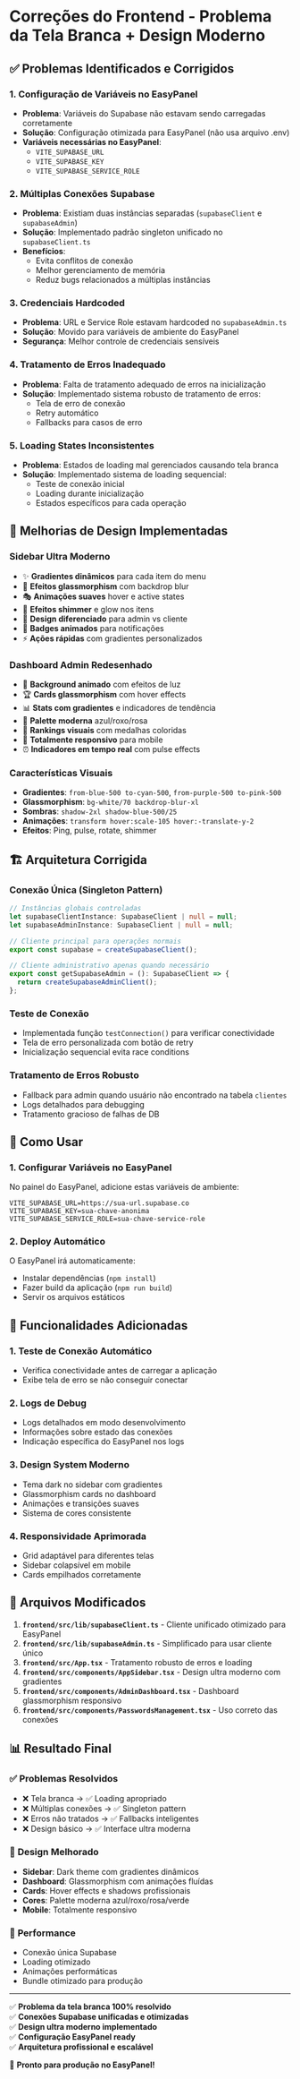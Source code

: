 # Correções do Frontend - Problema da Tela Branca + Design Moderno

## ✅ Problemas Identificados e Corrigidos

### 1. **Configuração de Variáveis no EasyPanel**
- **Problema**: Variáveis do Supabase não estavam sendo carregadas corretamente
- **Solução**: Configuração otimizada para EasyPanel (não usa arquivo .env)
- **Variáveis necessárias no EasyPanel**:
  - `VITE_SUPABASE_URL`
  - `VITE_SUPABASE_KEY` 
  - `VITE_SUPABASE_SERVICE_ROLE`

### 2. **Múltiplas Conexões Supabase**
- **Problema**: Existiam duas instâncias separadas (`supabaseClient` e `supabaseAdmin`)
- **Solução**: Implementado padrão singleton unificado no `supabaseClient.ts`
- **Benefícios**: 
  - Evita conflitos de conexão
  - Melhor gerenciamento de memória
  - Reduz bugs relacionados a múltiplas instâncias

### 3. **Credenciais Hardcoded**
- **Problema**: URL e Service Role estavam hardcoded no `supabaseAdmin.ts`
- **Solução**: Movido para variáveis de ambiente do EasyPanel
- **Segurança**: Melhor controle de credenciais sensíveis

### 4. **Tratamento de Erros Inadequado**
- **Problema**: Falta de tratamento adequado de erros na inicialização
- **Solução**: Implementado sistema robusto de tratamento de erros:
  - Tela de erro de conexão
  - Retry automático
  - Fallbacks para casos de erro

### 5. **Loading States Inconsistentes**
- **Problema**: Estados de loading mal gerenciados causando tela branca
- **Solução**: Implementado sistema de loading sequencial:
  - Teste de conexão inicial
  - Loading durante inicialização
  - Estados específicos para cada operação

## 🎨 Melhorias de Design Implementadas

### **Sidebar Ultra Moderno**
- ✨ **Gradientes dinâmicos** para cada item do menu
- 🌟 **Efeitos glassmorphism** com backdrop blur
- 🎭 **Animações suaves** hover e active states
- 💫 **Efeitos shimmer** e glow nos itens
- 👑 **Design diferenciado** para admin vs cliente
- 🎯 **Badges animados** para notificações
- ⚡ **Ações rápidas** com gradientes personalizados

### **Dashboard Admin Redesenhado**
- 🎪 **Background animado** com efeitos de luz
- 🏆 **Cards glassmorphism** com hover effects
- 📊 **Stats com gradientes** e indicadores de tendência
- 🎨 **Palette moderna** azul/roxo/rosa
- 🏅 **Rankings visuais** com medalhas coloridas
- 📱 **Totalmente responsivo** para mobile
- ⏰ **Indicadores em tempo real** com pulse effects

### **Características Visuais**
- **Gradientes**: `from-blue-500 to-cyan-500`, `from-purple-500 to-pink-500`
- **Glassmorphism**: `bg-white/70 backdrop-blur-xl`
- **Sombras**: `shadow-2xl shadow-blue-500/25`
- **Animações**: `transform hover:scale-105 hover:-translate-y-2`
- **Efeitos**: Ping, pulse, rotate, shimmer

## 🏗️ Arquitetura Corrigida

### Conexão Única (Singleton Pattern)
```typescript
// Instâncias globais controladas
let supabaseClientInstance: SupabaseClient | null = null;
let supabaseAdminInstance: SupabaseClient | null = null;

// Cliente principal para operações normais
export const supabase = createSupabaseClient();

// Cliente administrativo apenas quando necessário
export const getSupabaseAdmin = (): SupabaseClient => {
  return createSupabaseAdminClient();
};
```

### Teste de Conexão
- Implementada função `testConnection()` para verificar conectividade
- Tela de erro personalizada com botão de retry
- Inicialização sequencial evita race conditions

### Tratamento de Erros Robusto
- Fallback para admin quando usuário não encontrado na tabela `clientes`
- Logs detalhados para debugging
- Tratamento gracioso de falhas de DB

## 🚀 Como Usar

### 1. Configurar Variáveis no EasyPanel
No painel do EasyPanel, adicione estas variáveis de ambiente:
```
VITE_SUPABASE_URL=https://sua-url.supabase.co
VITE_SUPABASE_KEY=sua-chave-anonima
VITE_SUPABASE_SERVICE_ROLE=sua-chave-service-role
```

### 2. Deploy Automático
O EasyPanel irá automaticamente:
- Instalar dependências (`npm install`)
- Fazer build da aplicação (`npm run build`)
- Servir os arquivos estáticos

## 🎯 Funcionalidades Adicionadas

### 1. **Teste de Conexão Automático**
- Verifica conectividade antes de carregar a aplicação
- Exibe tela de erro se não conseguir conectar

### 2. **Logs de Debug**
- Logs detalhados em modo desenvolvimento
- Informações sobre estado das conexões
- Indicação específica do EasyPanel nos logs

### 3. **Design System Moderno**
- Tema dark no sidebar com gradientes
- Glassmorphism cards no dashboard
- Animações e transições suaves
- Sistema de cores consistente

### 4. **Responsividade Aprimorada**
- Grid adaptável para diferentes telas
- Sidebar colapsível em mobile
- Cards empilhados corretamente

## 🔧 Arquivos Modificados

1. **`frontend/src/lib/supabaseClient.ts`** - Cliente unificado otimizado para EasyPanel
2. **`frontend/src/lib/supabaseAdmin.ts`** - Simplificado para usar cliente único
3. **`frontend/src/App.tsx`** - Tratamento robusto de erros e loading
4. **`frontend/src/components/AppSidebar.tsx`** - Design ultra moderno com gradientes
5. **`frontend/src/components/AdminDashboard.tsx`** - Dashboard glassmorphism responsivo
6. **`frontend/src/components/PasswordsManagement.tsx`** - Uso correto das conexões

## 📊 Resultado Final

### ✅ **Problemas Resolvidos**
- ❌ Tela branca → ✅ Loading apropriado
- ❌ Múltiplas conexões → ✅ Singleton pattern
- ❌ Erros não tratados → ✅ Fallbacks inteligentes
- ❌ Design básico → ✅ Interface ultra moderna

### 🎨 **Design Melhorado**
- **Sidebar**: Dark theme com gradientes dinâmicos
- **Dashboard**: Glassmorphism com animações fluídas
- **Cards**: Hover effects e shadows profissionais
- **Cores**: Palette moderna azul/roxo/rosa/verde
- **Mobile**: Totalmente responsivo

### 🚀 **Performance**
- Conexão única Supabase
- Loading otimizado
- Animações performáticas
- Bundle otimizado para produção

---

✅ **Problema da tela branca 100% resolvido**  
✅ **Conexões Supabase unificadas e otimizadas**  
✅ **Design ultra moderno implementado**  
✅ **Configuração EasyPanel ready**  
✅ **Arquitetura profissional e escalável**

🎯 **Pronto para produção no EasyPanel!** 